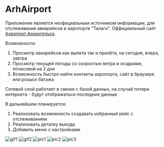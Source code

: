 # ArhAirport

Приложение является неофициальным источником информации, для отслеживания авиарейсов в аэропорте "Талаги". Оффициальный сайт [Аэропорт Архангельск](https://arh.aero/).

Возможности: 
1) Просмотр авиарейсов как вылета так и прилёта, на сегодня, вчера, завтра
2) Просмотр текущей погоды со скоростью ветра и осадками, почасовой на 2 дня
3) Возможность быстро найти контакты аэропорта, сайт в браузере или розыск багажа

Сетевой слой работает в связке с базой данных, на случай потери интернета - будут отображаться последние данные

В дальнейшем планируется:
1. Реализовать возможность создавать избранный рейс с отслеживанием
2. Реализовать деталку выезда
3. Добавить меню с настройками

![gif1](sm1.gif) ![gif2](sm2.gif)
![pic1](pic1.png) ![pic2](pic2.png)
![pic3](pic3.png)
